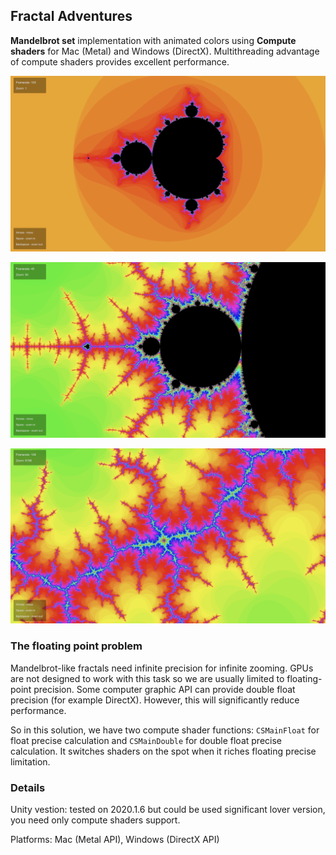 ## Fractal Adventures

<b>Mandelbrot set</b> implementation with animated colors using <b>Compute shaders</b> for Mac (Metal) and Windows (DirectX). Multithreading advantage of compute shaders provides excellent performance.

![Screenshots1](https://github.com/markosavchuk/FractalAdventures/blob/main/FractalAdventures/Screenshots/Screenshots4.png)

![Screenshots1](https://github.com/markosavchuk/FractalAdventures/blob/main/FractalAdventures/Screenshots/Screenshots5.png)

![Screenshots1](https://github.com/markosavchuk/FractalAdventures/blob/main/FractalAdventures/Screenshots/Screenshots6.png)

### The floating point problem

Mandelbrot-like fractals need infinite precision for infinite zooming. GPUs are not designed to work with this task so we are usually limited to floating-point precision. Some computer graphic API can provide double float precision (for example DirectX). However, this will significantly reduce performance.

So in this solution, we have two compute shader functions: `CSMainFloat` for float precise calculation and `CSMainDouble` for double float precise calculation. It switches shaders on the spot when it riches floating precise limitation.

### Details

Unity vestion: tested on 2020.1.6 but could be used significant lover version, you need only compute shaders support.

Platforms: Mac (Metal API), Windows (DirectX API)

